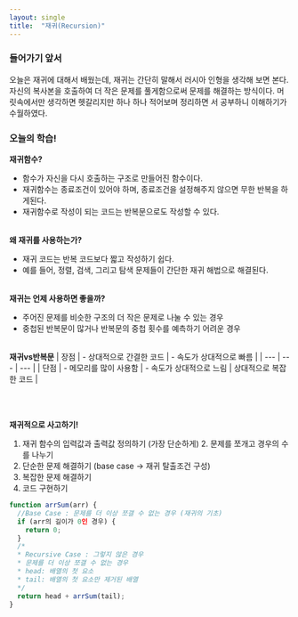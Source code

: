 ```yaml
---
layout: single
title:  "재귀(Recursion)"
---
```



### **들어가기 앞서**

오늘은 재귀에 대해서 배웠는데, 재귀는 간단히 말해서 러시아 인형을 생각해 보면 본다. 자신의 복사본을 호출하여 더 작은 문제를 풀게함으로써 문제를 해결하는 방식이다. 머릿속에서만 생각하면 헷갈리지만 하나 하나 적어보며 정리하면 서 공부하니 이해하기가 수월하였다. 

### **오늘의 학습!**

**재귀함수?**
- 함수가 자신을 다시 호출하는 구조로 만들어진 함수이다.   
- 재귀함수는 종료조건이 있어야 하며, 종료조건을 설정해주지 않으면 무한 반복을 하게된다.   
- 재귀함수로 작성이 되는 코드는 반복문으로도 작성할 수 있다.
<br></br>

**왜 재귀를 사용하는가?**
- 재귀 코드는 반복 코드보다 짧고 작성하기 쉽다.  
- 예를 들어, 정렬, 검색, 그리고 탐색 문제들이 간단한 재귀 해법으로 해결된다.
<br></br>

**재귀는 언제 사용하면 좋을까?**
- 주어진 문제를 비슷한 구조의 더 작은 문제로 나눌 수 있는 경우  
- 중첩된 반복문이 많거나 반복문의 중첩 횟수를 예측하기 어려운 경우
<br></br>

**재귀vs반복문**
| 장점 | - 상대적으로 간결한 코드 | - 속도가 상대적으로 빠름 |
| --- | --- | --- |
| 단점 | - 메모리를 많이 사용함  | - 속도가 상대적으로 느림 | 상대적으로 복잡한 코드 |

<br></br>

**재귀적으로 사고하기!**
1. 재귀 함수의 입력값과 출력값 정의하기 (가장 단순하게)
2. 문제를 쪼개고 경우의 수를 나누기
3. 단순한 문제 해결하기 (base case -> 재귀 탈출조건 구성)
4. 복잡한 문제 해결하기 
5. 코드 구현하기

```javascript
function arrSum(arr) {
  //Base Case : 문제를 더 이상 쪼갤 수 없는 경우 (재귀의 기초)
  if (arr의 길이가 0인 경우) {
    return 0;
  }
  /*
  * Recursive Case : 그렇지 않은 경우
  * 문제를 더 이상 쪼갤 수 없는 경우
  * head: 배열의 첫 요소
  * tail: 배열의 첫 요소만 제거된 배열
  */
  return head + arrSum(tail);
}
```
